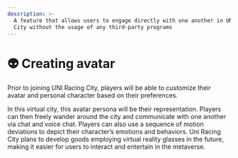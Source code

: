 ```yaml
---
description: >-
  A feature that allows users to engage directly with one another in UNI Racing
  City without the usage of any third-party programs
---
```


# 👽 Creating avatar

Prior to joining UNI Racing City, players will be able to customize their avatar and personal character based on their preferences.&#x20;

In this virtual city, this avatar persona will be their representation. Players can then freely wander around the city and communicate with one another via chat and voice chat. Players can also use a sequence of motion deviations to depict their character’s emotions and behaviors. Uni Racing City plans to develop goods employing virtual reality glasses in the future, making it easier for users to interact and entertain in the metaverse.
